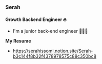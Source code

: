 ### Serah
#### Growth Backend Engineer 🔥

- I'm a junior back-end engineer 👩🏻‍💻

**My Resume**
- https://serahissomi.notion.site/Serah-b3c144f8b32f4378978575c88c350bc8

<!--
**serahissomi/serahissomi** is a ✨ _special_ ✨ repository because its `README.md` (this file) appears on your GitHub profile.

Here are some ideas to get you started:

- 🔭 I’m currently working on ...
- 🌱 I’m currently learning ...
- 👯 I’m looking to collaborate on ...
- 🤔 I’m looking for help with ...
- 💬 Ask me about ...
- 📫 How to reach me: ...
- 😄 Pronouns: ...
- ⚡ Fun fact: ...
-->
